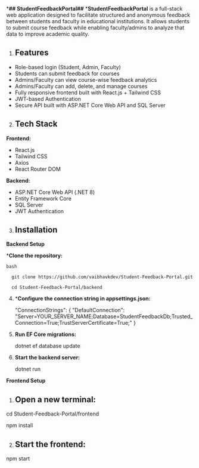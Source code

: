 ***## StudentFeedbackPortal##**
***StudentFeedbackPortal** is a full-stack web application designed to facilitate structured and anonymous feedback between students and faculty in educational institutions. It allows students to submit course feedback while enabling faculty/admins to analyze that data to improve academic quality.

1. ## Features
- Role-based login (Student, Admin, Faculty)
- Students can submit feedback for courses
- Admins/Faculty can view course-wise feedback analytics
- Admins/Faculty can add, delete, and manage courses
- Fully responsive frontend built with React.js + Tailwind CSS
- JWT-based Authentication
- Secure API built with ASP.NET Core Web API and SQL Server

2. ## Tech Stack
**Frontend:**
- React.js
- Tailwind CSS
- Axios
- React Router DOM

**Backend:**
- ASP.NET Core Web API (.NET 8)
- Entity Framework Core
- SQL Server
- JWT Authentication

3. ## Installation
**Backend Setup**
   
   ***Clone the repository:**
    
    bash
      
      git clone https://github.com/vaibhavkdev/Student-Feedback-Portal.git
     
      cd Student-Feedback-Portal/backend

4. ***Configure the connection string in appsettings.json:**

    "ConnectionStrings": {
      "DefaultConnection": "Server=YOUR_SERVER_NAME;Database=StudentFeedbackDb;Trusted_Connection=True;TrustServerCertificate=True;"
      }

5. **Run EF Core migrations:**

    dotnet ef database update

6. **Start the backend server:**

    dotnet run

**Frontend Setup**
1. ## Open a new terminal:

  cd Student-Feedback-Portal/frontend
  
  npm install

2. ## Start the frontend:

  npm start
